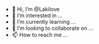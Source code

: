 - 👋 Hi, I’m @Lakilove
- 👀 I’m interested in ...
- 🌱 I’m currently learning ...
- 💞️ I’m looking to collaborate on ...
- 📫 How to reach me ...

<!---
Lakilove/Lakilove is a ✨ special ✨ repository because its `README.md` (this file) appears on your GitHub profile.
You can click the Preview link to take a look at your changes.
--->
